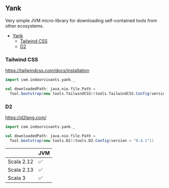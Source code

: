 ## Yank

Very simple JVM micro-library for downloading self-contained tools from other 
ecosystems.

<!--toc:start-->
- [Yank](#yank)
  - [Tailwind CSS](#tailwind-css)
  - [D2](#d2)
<!--toc:end-->


### Tailwind CSS

https://tailwindcss.com/docs/installation

```scala mdoc
import com.indoorvivants.yank._

val downloadedPath: java.nio.file.Path = 
  Tool.bootstrap(new tools.TailwindCSS)(tools.TailwindCSS.Config(version = "3.2.7"))
```

### D2

https://d2lang.com/

```scala mdoc:nest
import com.indoorvivants.yank._

val downloadedPath: java.nio.file.Path = 
  Tool.bootstrap(new tools.D2)(tools.D2.Config(version = "0.4.1"))
```




|                | JVM  | 
| -------------- | ---  | 
| Scala 2.12  | ✅   | 
| Scala 2.13   | ✅   | 
| Scala 3    | ✅   | 


